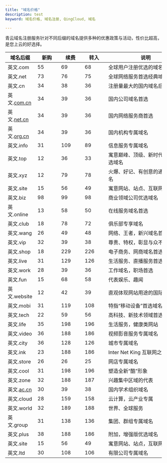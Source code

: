 ```yaml
---
title: "域名价格"
description: test
keyword: 域名价格, 域名注册, QingCloud, 域名

---
```




青云域名注册服务针对不同后缀的域名提供多种的优惠政策与活动，性价比超高，是您上云的好选择。

| <span style="display:inline-block;width:80px">域名后缀</span> | <span style="display:inline-block;width:60px">新购</span> | <span style="display:inline-block;width:60px">续费</span> | <span style="display:inline-block;width:60px">转入</span> | <span style="display:inline-block;width:240px">说明</span> |
| ------------------------------------------------------------ | ---- | ---- | ---- | ------------------------------------ |
| 英文.com                                                     | 55   | 69   | 68   | 全球用户注册优选的域名               |
| 英文.net                                                     | 73   | 76   | 75   | 全球网络服务首选经典域名             |
| 英文.cn                                                      | 34   | 38   | 36   | 注册量最大的国内域名后缀             |
| 英文.[com.cn](http://com.cn/)                                | 34   | 39   | 36   | 国内公司域名首选                     |
| 英文.[net.cn](http://net.cn/)                                | 34   | 39   | 36   | 国内网络服务商首选                   |
| 英文.[org.cn](http://org.cn/)                                | 34   | 39   | 36   | 国内机构专属域名                     |
| 英文.info                                                    | 31   | 109  | 89   | 信息服务专属域名                     |
| 英文.top                                                     | 12   | 36   | 33   | 寓意巅峰、顶级、新时代的标杆优选域名 |
| 英文.xyz                                                     | 12   | 79   | 78   | 火爆、好记、有创意的通用顶级域名     |
| 英文.site                                                    | 15   | 56   | 49   | 寓意网站、站点、互联网站点优选       |
| 英文.biz                                                     | 98   | 99   | 98   | 商业领域公司优选域名                 |
| 英文.online                                                  | 13   | 58   | 50   | 在线服务域名首选                     |
| 英文.club                                                    | 18   | 78   | 72   | 俱乐部专享域名                       |
| 英文.wang                                                    | 26   | 49   | 48   | 网络、王者，新兴域名首选             |
| 英文.vip                                                     | 32   | 39   | 38   | 尊贵、特权，彰显与众不同             |
| 英文.shop                                                    | 18   | 229  | 226  | 电子商务、网商域名首选               |
| 英文.live                                                    | 31   | 129  | 126  | 生活服务、直播服务首选               |
| 英文.work                                                    | 28   | 39   | 36   | 工作域名，职场首选                   |
| 英文.fun                                                     | 15   | 68   | 58   | 代表娱乐、趣闻                       |
| 英文.website                                                 | 12   | 42   | 39   | 直观体现网站用途的国际顶级域名       |
| 英文.mobi                                                    | 31   | 119  | 108  | 特指“移动设备”首选域名               |
| 英文.tech                                                    | 22   | 59   | 56   | 高科技、新技术领域首选               |
| 英文.life                                                    | 35   | 198  | 196  | 生活服务，健康类网站                 |
| 英文.video                                                   | 36   | 188  | 186  | 视频影音服务专属域名                 |
| 英文.city                                                    | 36   | 128  | 126  | 城市专属域名                         |
| 英文.ink                                                     | 23   | 188  | 186  | Inter Net King 互联网之王            |
| 英文.store                                                   | 26   | 26   | 25   | 网店专属域名                         |
| 英文.cool                                                    | 31   | 198  | 196  | 塑造全新“酷”形象                     |
| 英文.zone                                                    | 32   | 188  | 187  | 兴趣集中区域的代表                   |
| 英文.[ac.cn](http://ac.cn/)                                  | 30   | 39   | 38   | 国内学术组织域名                     |
| 英文.cloud                                                   | 28   | 159  | 158  | 云计算，云产业专属                   |
| 英文.world                                                   | 32   | 189  | 188  | 世界、全球服务                       |
| 英文.group                                                   | 31   | 138  | 136  | 集团、群组专属域名                   |
| 英文.plus                                                    | 38   | 188  | 186  | 附加，增强版优选域名                 |
| 英文.site                                                    | 15   | 56   | 49   | 寓意网站、站点，互联网站点优选       |
| 英文.ltd                                                     | 30   | 108  | 106  | 有限公司专属域名                     |

